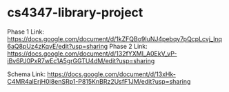# cs4347-library-project
Phase 1 Link: https://docs.google.com/document/d/1kZFQBo9IuNJ4pebqy7pQcpLcvj_lnq6aQ8pUz4zKqvE/edit?usp=sharing
Phase 2 Link: https://docs.google.com/document/d/132fYXMI_A0EkV_vP-iBv6PJ0PxR7wEc1A5grGGTU4dM/edit?usp=sharing

Schema Link: https://docs.google.com/document/d/13xHk-C4MR4alErjH0l8enSRp1-P815KnBRz2UsfF1JM/edit?usp=sharing